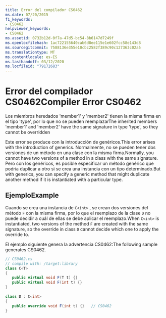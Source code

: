 ```yaml
---
title: Error del compilador CS0462
ms.date: 07/20/2015
f1_keywords:
- CS0462
helpviewer_keywords:
- CS0462
ms.assetid: 0732b12d-0f7a-47d5-bc54-8b6147d7249f
ms.openlocfilehash: 1ac722155640cab6d8ee115e1e602fcc58e143d8
ms.sourcegitcommit: 7588136e355e10cbc2582f389c90c127363c02a5
ms.translationtype: MT
ms.contentlocale: es-ES
ms.lasthandoff: 03/12/2020
ms.locfileid: "79172683"
---
```

# <a name="compiler-error-cs0462"></a><span data-ttu-id="446a7-102">Error del compilador CS0462</span><span class="sxs-lookup"><span data-stu-id="446a7-102">Compiler Error CS0462</span></span>
<span data-ttu-id="446a7-103">Los miembros heredados 'member1' y 'member2' tienen la misma firma en el tipo 'type', por lo que no se pueden reemplazar</span><span class="sxs-lookup"><span data-stu-id="446a7-103">The inherited members 'member1' and 'member2' have the same signature in type 'type', so they cannot be overridden</span></span>  
  
 <span data-ttu-id="446a7-104">Este error se produce con la introducción de genéricos.</span><span class="sxs-lookup"><span data-stu-id="446a7-104">This error arises with the introduction of generics.</span></span> <span data-ttu-id="446a7-105">Normalmente, no se pueden tener dos versiones de un método en una clase con la misma firma.</span><span class="sxs-lookup"><span data-stu-id="446a7-105">Normally, you cannot have two versions of a method in a class with the same signature.</span></span> <span data-ttu-id="446a7-106">Pero con los genéricos, es posible especificar un método genérico que podría duplicar a otro si se crea una instancia con un tipo determinado.</span><span class="sxs-lookup"><span data-stu-id="446a7-106">But with generics, you can specify a generic method that might duplicate another method if it is instantiated with a particular type.</span></span>  
  
## <a name="example"></a><span data-ttu-id="446a7-107">Ejemplo</span><span class="sxs-lookup"><span data-stu-id="446a7-107">Example</span></span>  
 <span data-ttu-id="446a7-108">Cuando se crea una instancia de `C<int>` , se crean dos versiones del método `F` con la misma firma, por lo que el reemplazo de la clase `D` no puede decidir a cuál de ellas se debe aplicar el reemplazo.</span><span class="sxs-lookup"><span data-stu-id="446a7-108">When `C<int>` is instantiated, two versions of the method `F` are created with the same signature, so the override in class `D` cannot decide which one to apply the override to.</span></span>  
  
 <span data-ttu-id="446a7-109">El ejemplo siguiente genera la advertencia CS0462:</span><span class="sxs-lookup"><span data-stu-id="446a7-109">The following sample generates CS0462.</span></span>  
  
```csharp  
// CS0462.cs  
// compile with: /target:library  
class C<T>
{  
   public virtual void F(T t) {}  
   public virtual void F(int t) {}  
}  
  
class D : C<int>
{  
   public override void F(int t) {}   // CS0462  
}  
```
